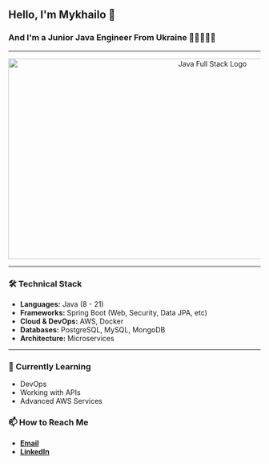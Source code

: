 ## Hello, I'm Mykhailo 👋
### And I'm a Junior Java Engineer From Ukraine 👨🏻‍💻🇺🇦
---
<div align="center">
  <img src="https://github.com/user-attachments/assets/27dbbbeb-004a-4d41-bd40-af26833b8106" alt="Java Full Stack Logo" width="800" height="400">
</div>

---
### 🛠 Technical Stack

- **Languages:** Java (8 - 21)
- **Frameworks:** Spring Boot (Web, Security, Data JPA, etc)
- **Cloud & DevOps:** AWS, Docker
- **Databases:** PostgreSQL, MySQL, MongoDB
- **Architecture:** Microservices

---

### 🌱 Currently Learning
- DevOps
- Working with APIs
- Advanced AWS Services

### 📫 How to Reach Me
- **[Email](mailto:mykhailo.kuryk.dev@gmail.com)**
- **[LinkedIn](https://www.linkedin.com/in/mykhailo-kuryk-9ba399267/)**

